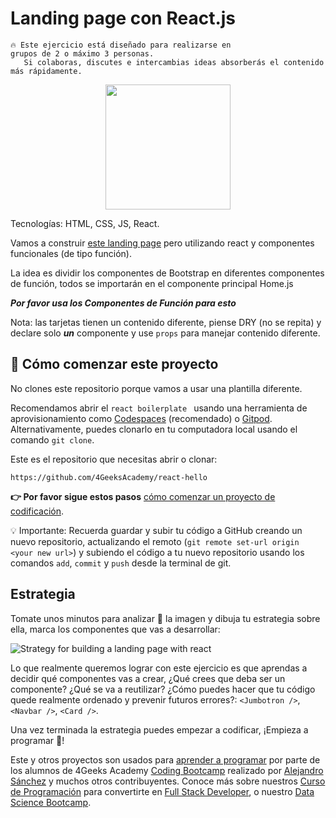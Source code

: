 <!--hide-->
#  Landing page con React.js
<!--endhide-->

```
🔥 Este ejercicio está diseñado para realizarse en  
grupos de 2 o máximo 3 personas.
   Si colaboras, discutes e intercambias ideas absorberás el contenido más rápidamente.
```

<p align="center">
  <img height="200" src="https://github.com/breatheco-de/exercise-landing-page-with-react/blob/master/preview.gif?raw=true" />
</p>

Tecnologías: HTML, CSS, JS, React.

Vamos a construir [este landing page](https://github.com/breatheco-de/exercise-landing-page-with-react/blob/master/preview.gif) pero utilizando react y componentes funcionales (de tipo función).

La idea es dividir los componentes de Bootstrap en diferentes componentes de función, todos se importarán en el componente principal Home.js

***Por favor usa los Componentes de Función para esto***

Nota: las tarjetas tienen un contenido diferente, piense DRY (no se repita) y declare solo ***un*** componente y use ```props``` para manejar contenido diferente.

## 🌱 Cómo comenzar este proyecto

No clones este repositorio porque vamos a usar una plantilla diferente.

Recomendamos abrir el `react boilerplate ` usando una herramienta de aprovisionamiento como [Codespaces](https://4geeks.com/es/lesson/tutorial-de-github-codespaces) (recomendado) o [Gitpod](https://4geeks.com/es/lesson/como-utilizar-gitpod). Alternativamente, puedes clonarlo en tu computadora local usando el comando `git clone`.

Este es el repositorio que necesitas abrir o clonar:

```
https://github.com/4GeeksAcademy/react-hello
```

**👉 Por favor sigue estos pasos** [cómo comenzar un proyecto de codificación](https://4geeks.com/es/lesson/como-comenzar-un-proyecto-de-codificacion).

💡 Importante: Recuerda guardar y subir tu código a GitHub creando un nuevo repositorio, actualizando el remoto (`git remote set-url origin <your new url>`) y subiendo el código a tu nuevo repositorio usando los comandos `add`, `commit` y `push` desde la terminal de git.

## Estrategia

Tomate unos minutos para analizar 🤯 la imagen y dibuja tu estrategia sobre ella, marca los componentes que vas a desarrollar:

![Strategy for building a landing page with react](https://github.com/breatheco-de/exercise-landing-page-with-react/blob/master/strategy.gif?raw=true)

Lo que realmente queremos lograr con este ejercicio es que aprendas a decidir qué componentes vas a crear, ¿Qué crees que deba ser un componente? ¿Qué se va a reutilizar? ¿Cómo puedes hacer que tu código quede realmente ordenado y prevenir futuros errores?: `<Jumbotron />`, `<Navbar />`, `<Card />`.

Una vez terminada la estrategia puedes empezar a codificar, 
¡Empieza a programar 🎊!

Este y otros proyectos son usados para [aprender a programar](https://4geeksacademy.com/es/aprender-a-programar/aprender-a-programar-desde-cero) por parte de los alumnos de 4Geeks Academy [Coding Bootcamp](https://4geeksacademy.com/us/coding-bootcamp) realizado por [Alejandro Sánchez](https://twitter.com/alesanchezr) y muchos otros contribuyentes. Conoce más sobre nuestros [Curso de Programación](https://4geeksacademy.com/es/curso-de-programacion-desde-cero?lang=es) para convertirte en [Full Stack Developer](https://4geeksacademy.com/es/coding-bootcamps/desarrollador-full-stack/?lang=es), o nuestro [Data Science Bootcamp](https://4geeksacademy.com/es/coding-bootcamps/curso-datascience-machine-learning).